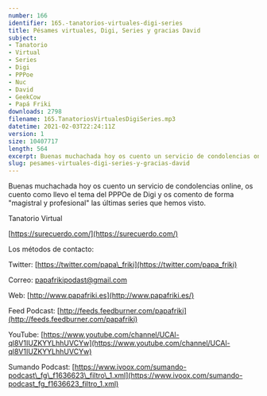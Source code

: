 ```yaml
---
number: 166
identifier: 165.-tanatorios-virtuales-digi-series
title: Pésames virtuales, Digi, Series y gracias David
subject:
- Tanatorio
- Virtual
- Series
- Digi
- PPPoe
- Nuc
- David
- GeekCow
- Papá Friki
downloads: 2798
filename: 165.TanatoriosVirtualesDigiSeries.mp3
datetime: 2021-02-03T22:24:11Z
version: 1
size: 10407717
length: 564
excerpt: Buenas muchachada hoy os cuento un servicio de condolencias online, os cuento como llevo el tema del PPPOe de Digi y os comento de forma &quot;magistral y profesional&quot; las últimas series que hemos visto.
slug: pesames-virtuales-digi-series-y-gracias-david
---
```

Buenas muchachada hoy os cuento un servicio de condolencias online, os cuento como llevo el tema del PPPOe de Digi y os comento de forma "magistral y profesional" las últimas series que hemos visto.

Tanatorio Virtual

[https://surecuerdo.com/](https://surecuerdo.com/)

Los métodos de contacto:

Twitter: [https://twitter.com/papa\_friki](https://twitter.com/papa_friki)

Correo: [papafrikipodast@gmail.com](https://archive.org/details/papafrikipodast@gmail.com)

Web: [http://www.papafriki.es](http://www.papafriki.es/)

Feed Podcast: [http://feeds.feedburner.com/papafriki](http://feeds.feedburner.com/papafriki)

YouTube: [https://www.youtube.com/channel/UCAl-ql8V1IUZKYYLhhUVCYw](https://www.youtube.com/channel/UCAl-ql8V1IUZKYYLhhUVCYw)

Sumando Podcast: [https://www.ivoox.com/sumando-podcast\_fg\_f1636623\_filtro\_1.xml](https://www.ivoox.com/sumando-podcast_fg_f1636623_filtro_1.xml)